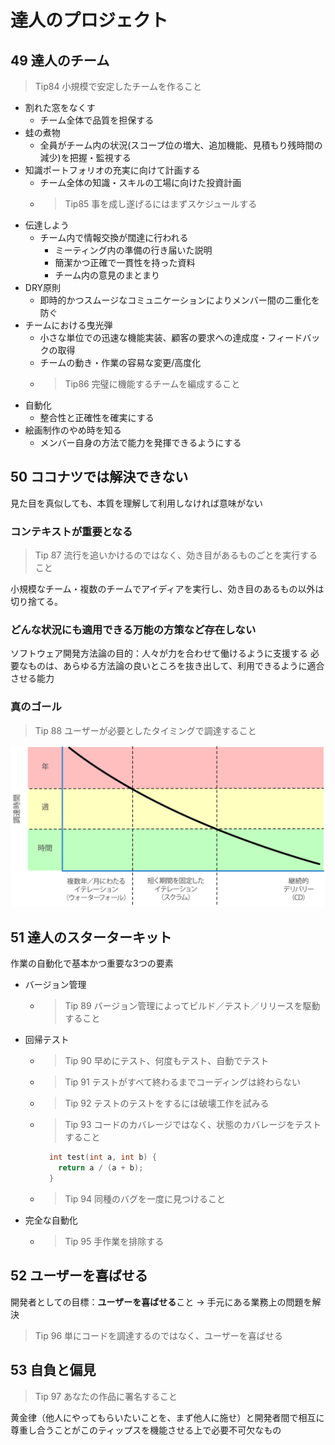 # 達人のプロジェクト

## 49 達人のチーム

> Tip84 小規模で安定したチームを作ること

- 割れた窓をなくす
  - チーム全体で品質を担保する
- 蛙の煮物
  - 全員がチーム内の状況(スコープ位の増大、追加機能、見積もり残時間の減少)を把握・監視する
- 知識ポートフォリオの充実に向けて計画する
  - チーム全体の知識・スキルの工場に向けた投資計画
  - > Tip85 事を成し遂げるにはまずスケジュールする
- 伝達しよう
  - チーム内で情報交換が闊達に行われる
    - ミーティング内の準備の行き届いた説明
    - 簡潔かつ正確で一貫性を持った資料
    - チーム内の意見のまとまり
- DRY原則
  - 即時的かつスムージなコミュニケーションによりメンバー間の二重化を防ぐ
- チームにおける曳光弾
  - 小さな単位での迅速な機能実装、顧客の要求への達成度・フィードバックの取得
  - チームの動き・作業の容易な変更/高度化
  - > Tip86 完璧に機能するチームを編成すること
- 自動化
  - 整合性と正確性を確実にする
- 絵画制作のやめ時を知る
  - メンバー自身の方法で能力を発揮できるようにする

## 50 ココナツでは解決できない

見た目を真似しても、本質を理解して利用しなければ意味がない

### コンテキストが重要となる

> Tip 87 流行を追いかけるのではなく、効き目があるものごとを実行すること

小規模なチーム・複数のチームでアイディアを実行し、効き目のあるもの以外は切り捨てる。

### どんな状況にも適用できる万能の方策など存在しない

ソフトウェア開発方法論の目的：人々が力を合わせて働けるように支援する
必要なものは、あらゆる方法論の良いところを抜き出して、利用できるように適合させる能力

### 真のゴール

> Tip 88 ユーザーが必要としたタイミングで調達すること

![LeadTime](./images/LeadTime.png)

## 51 達人のスターターキット

作業の自動化で基本かつ重要な3つの要素

- バージョン管理
  - > Tip 89 バージョン管理によってビルド／テスト／リリースを駆動すること
- 回帰テスト
  - > Tip 90 早めにテスト、何度もテスト、自動でテスト
  - > Tip 91 テストがすべて終わるまでコーディングは終わらない
  - > Tip 92 テストのテストをするには破壊工作を試みる
  - > Tip 93 コードのカバレージではなく、状態のカバレージをテストすること

      ``` C
        int test(int a, int b) {
          return a / (a + b);
        }
      ```

  - > Tip 94 同種のバグを一度に見つけること
- 完全な自動化
  - > Tip 95 手作業を排除する

## 52 ユーザーを喜ばせる

開発者としての目標：**ユーザーを喜ばせる**こと
→ 手元にある業務上の問題を解決

> Tip 96 単にコードを調達するのではなく、ユーザーを喜ばせる

## 53 自負と偏見

> Tip 97 あなたの作品に署名すること

黄金律（他人にやってもらいたいことを、まず他人に施せ）と開発者間で相互に尊重し合うことがこのティップスを機能させる上で必要不可欠なもの
